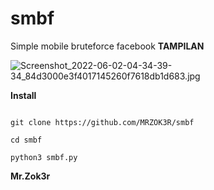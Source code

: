# smbf
Simple mobile bruteforce facebook
**TAMPILAN**

![Screenshot_2022-06-02-04-34-39-34_84d3000e3f4017145260f7618db1d683.jpg](https://user-images.githubusercontent.com/96907156/171506185-e083e2f1-4207-462a-9649-930e29a5dd44.jpg)

**Install**

```

git clone https://github.com/MRZOK3R/smbf

cd smbf

python3 smbf.py

```

**Mr.Zok3r**
